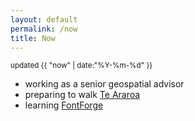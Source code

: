```yaml
---
layout: default
permalink: /now
title: Now
---
```


<small>updated {{ "now" | date:"%Y-%m-%d" }}</small>

* working as a senior geospatial advisor
* preparing to walk [Te Araroa](https://www.teararoa.org.nz)
* learning [FontForge](https://fontforge.org/)
